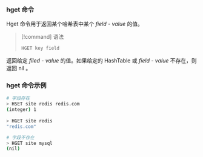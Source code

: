 ### hget 命令

Hget 命令用于返回某个哈希表中某个 *field - value* 的值。

> [!command] 语法
> ```sh
> HGET key field
> ```

返回给定 *filed - value* 的值。如果给定的 HashTable 或 *field - value* 不存在，则返回 nil 。

### hget 命令示例

```bash
# 字段存在
> HSET site redis redis.com
(integer) 1
    
> HGET site redis
"redis.com"

# 字段不存在
> HGET site mysql
(nil)
```



